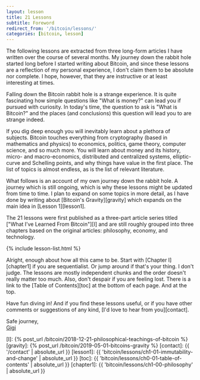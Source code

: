 ```yaml
---
layout: lesson
title: 21 Lessons
subtitle: Foreword
redirect_from: '/bitcoin/lessons/'
categories: [bitcoin, lesson]
---
```


The following lessons are extracted from three long-form articles I have written
over the course of several months. My journey down the rabbit hole started long
before I started writing about Bitcoin, and since these lessons are a reflection
of my personal experience, I don't claim them to be absolute nor complete. I
hope, however, that they are instructive or at least interesting at times.

Falling down the Bitcoin rabbit hole is a strange experience. It is quite
fascinating how simple questions like "What is money?" can lead you if pursued
with curiosity. In today's time, the question to ask is "What is Bitcoin?" and
the places (and conclusions) this question will lead you to are strange indeed.

If you dig deep enough you will inevitably learn about a plethora of subjects.
Bitcoin touches everything from cryptography (based in mathematics and physics)
to economics, politics, game theory, computer science, and so much more. You
will learn about money and its history, micro- and macro-economics, distributed
and centralized systems, elliptic-curve and Schelling points, and why things
have value in the first place. The list of topics is almost endless, as is the
list of relevant literature.

What follows is an account of my own journey down the rabbit hole. A journey
which is still ongoing, which is why these lessons might be updated from time to
time. I plan to expand on some topics in more detail, as I have done by writing
about [Bitcoin's Gravity][gravity] which expands on the main idea in [Lesson
1][lesson1].

The 21 lessons were first published as a three-part article series titled ["What
I’ve Learned From Bitcoin"][I] and are still roughly grouped into three chapters
based on the original articles: philosophy, economy, and technology.

{% include lesson-list.html %}

Alright, enough about how all this came to be. Start with [Chapter I][chapter1]
if you are sequentialist. Or jump around if that's your thing. I don't judge.
The lessons are mostly independent chunks and the order doesn't really matter
too much. Also, don't despair if you are feeling lost. There is a link to the
[Table of Contents][toc] at the bottom of each page. And at the top.

Have fun diving in! And if you find these lessons useful, or if you have other
comments or suggestions of any kind, [I'd love to hear from you][contact].

Safe journey,<br/>
[Gigi][dergigi]

<!-- Internal -->
[I]: {% post_url /bitcoin/2018-12-21-philosophical-teachings-of-bitcoin %}
[gravity]: {% post_url /bitcoin/2019-05-01-bitcoins-gravity %}
[contact]: {{ '/contact' | absolute_url }}
[lesson1]: {{ 'bitcoin/lessons/ch1-01-immutability-and-change' | absolute_url }}
[toc]: {{ 'bitcoin/lessons/ch0-01-table-of-contents' | absolute_url }}
[chapter1]: {{ 'bitcoin/lessons/ch1-00-philosophy' | absolute_url }}

<!-- Twitter -->
[dergigi]: https://twitter.com/dergigi
